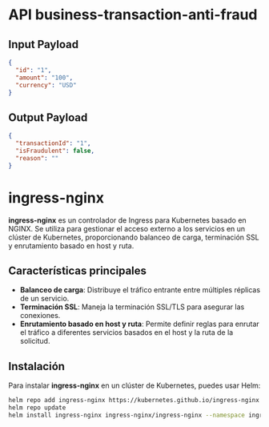 # API business-transaction-anti-fraud

## Input Payload

```json
{
  "id": "1",
  "amount": "100",
  "currency": "USD"
}
```

## Output Payload

```json
{
  "transactionId": "1",
  "isFraudulent": false,
  "reason": ""
}
```


# ingress-nginx

**ingress-nginx** es un controlador de Ingress para Kubernetes basado en NGINX. Se utiliza para gestionar el acceso externo a los servicios en un clúster de Kubernetes, proporcionando balanceo de carga, terminación SSL y enrutamiento basado en host y ruta.

## Características principales

- **Balanceo de carga**: Distribuye el tráfico entrante entre múltiples réplicas de un servicio.
- **Terminación SSL**: Maneja la terminación SSL/TLS para asegurar las conexiones.
- **Enrutamiento basado en host y ruta**: Permite definir reglas para enrutar el tráfico a diferentes servicios basados en el host y la ruta de la solicitud.

## Instalación

Para instalar **ingress-nginx** en un clúster de Kubernetes, puedes usar Helm:

```bash
helm repo add ingress-nginx https://kubernetes.github.io/ingress-nginx
helm repo update
helm install ingress-nginx ingress-nginx/ingress-nginx --namespace ingress-nginx --create-namespace

